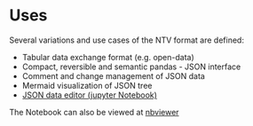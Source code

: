 # Uses
Several variations and use cases of the NTV format are defined:

- Tabular data exchange format (e.g. open-data)
- Compact, reversible and semantic pandas - JSON interface
- Comment and change management of JSON data
- Mermaid visualization of JSON tree
- [JSON data editor (jupyter Notebook)](./json%20editor/example.ipynb)


The Notebook can also be viewed at [nbviewer](http://nbviewer.org/github/loco-philippe/NTV/tree/main/uses)
